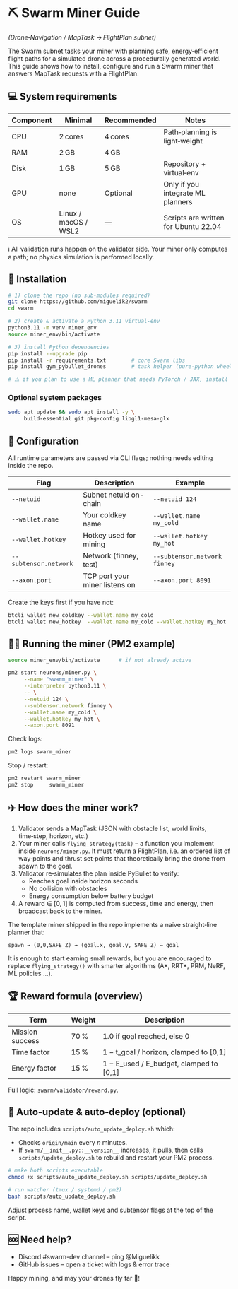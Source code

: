 # ⛏️ Swarm Miner Guide
*(Drone‑Navigation / MapTask → FlightPlan subnet)*

The Swarm subnet tasks your miner with planning safe, energy‑efficient flight paths for a simulated drone across a procedurally generated world. This guide shows how to install, configure and run a Swarm miner that answers MapTask requests with a FlightPlan.

## 💻 System requirements

| Component | Minimal | Recommended | Notes                                         |
|-----------|---------|-------------|-----------------------------------------------|
| CPU       | 2 cores  | 4 cores      | Path‑planning is light‑weight                 |
| RAM       | 2 GB     | 4 GB         |                                               |
| Disk      | 1 GB     | 5 GB         | Repository + virtual‑env                      |
| GPU       | none     | Optional     | Only if you integrate ML planners             |
| OS        | Linux / macOS / WSL2 | —           | Scripts are written for Ubuntu 22.04          |

ℹ️ All validation runs happen on the validator side. Your miner only computes a path; no physics simulation is performed locally.

## 🚀 Installation

```bash
# 1) clone the repo (no sub‑modules required)
git clone https://github.com/miguelik2/swarm
cd swarm

# 2) create & activate a Python 3.11 virtual‑env
python3.11 -m venv miner_env
source miner_env/bin/activate

# 3) install Python dependencies
pip install --upgrade pip
pip install -r requirements.txt        # core Swarm libs
pip install gym_pybullet_drones        # task helper (pure‑python wheels)

# ⚠️ if you plan to use a ML planner that needs PyTorch / JAX, install it here
``` 

### Optional system packages

```bash
sudo apt update && sudo apt install -y \
     build-essential git pkg-config libgl1-mesa-glx
```

## 🔧 Configuration

All runtime parameters are passed via CLI flags; nothing needs editing inside the repo.

| Flag                   | Description                     | Example                   |
|------------------------|---------------------------------|---------------------------|
| `--netuid`             | Subnet netuid on-chain          | `--netuid 124`            |
| `--wallet.name`        | Your coldkey name               | `--wallet.name my_cold`   |
| `--wallet.hotkey`      | Hotkey used for mining          | `--wallet.hotkey my_hot`  |
| `--subtensor.network`  | Network (finney, test)          | `--subtensor.network finney` |
| `--axon.port`          | TCP port your miner listens on  | `--axon.port 8091`        |

Create the keys first if you have not:

```bash
btcli wallet new_coldkey --wallet.name my_cold
btcli wallet new_hotkey  --wallet.name my_cold --wallet.hotkey my_hot
```

## 🏃‍♂️ Running the miner (PM2 example)

```bash
source miner_env/bin/activate      # if not already active

pm2 start neurons/miner.py \
     --name "swarm_miner" \
     --interpreter python3.11 \
     -- \
     --netuid 124 \
     --subtensor.network finney \
     --wallet.name my_cold \
     --wallet.hotkey my_hot \
     --axon.port 8091
```

Check logs:

```bash
pm2 logs swarm_miner
```

Stop / restart:

```bash
pm2 restart swarm_miner
pm2 stop     swarm_miner
```

## ✈️ How does the miner work?

1. Validator sends a MapTask (JSON with obstacle list, world limits, time‑step, horizon, etc.)
2. Your miner calls `flying_strategy(task)` – a function you implement inside `neurons/miner.py`. It must return a FlightPlan, i.e. an ordered list of way‑points and thrust set‑points that theoretically bring the drone from spawn to the goal.
3. Validator re‑simulates the plan inside PyBullet to verify:
   - Reaches goal inside horizon seconds
   - No collision with obstacles
   - Energy consumption below battery budget
4. A reward ∈ [0, 1] is computed from success, time and energy, then broadcast back to the miner.

The template miner shipped in the repo implements a naïve straight‑line planner that:

```text
spawn → (0,0,SAFE_Z) → (goal.x, goal.y, SAFE_Z) → goal
```

It is enough to start earning small rewards, but you are encouraged to replace `flying_strategy()` with smarter algorithms (A*, RRT*, PRM, NeRF, ML policies …).

## 🏆 Reward formula (overview)

| Term            | Weight | Description                                      |
|-----------------|--------|--------------------------------------------------|
| Mission success | 70 %   | 1.0 if goal reached, else 0                      |
| Time factor     | 15 %   | 1 − t_goal / horizon, clamped to [0,1]           |
| Energy factor   | 15 %   | 1 − E_used / E_budget, clamped to [0,1]          |

Full logic: `swarm/validator/reward.py`.

## 🔄 Auto‑update & auto‑deploy (optional)

The repo includes `scripts/auto_update_deploy.sh` which:

- Checks `origin/main` every _n_ minutes.
- If `swarm/__init__.py::__version__` increases, it pulls, then calls `scripts/update_deploy.sh` to rebuild and restart your PM2 process.

```bash
# make both scripts executable
chmod +x scripts/auto_update_deploy.sh scripts/update_deploy.sh

# run watcher (tmux / systemd / pm2)
bash scripts/auto_update_deploy.sh
```

Adjust process name, wallet keys and subtensor flags at the top of the script.

## 🆘 Need help?

- Discord  #swarm-dev channel – ping @Miguelikk
- GitHub issues – open a ticket with logs & error trace

Happy mining, and may your drones fly far 🚀!